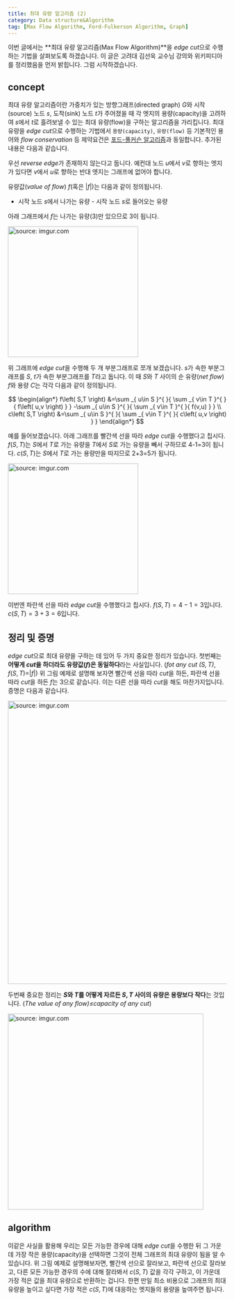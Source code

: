 ```yaml
---
title: 최대 유량 알고리즘 (2)
category: Data structure&Algorithm
tag: [Max Flow Algorithm, Ford-Fulkerson Algorithm, Graph]
---
```


이번 글에서는 **최대 유량 알고리즘(Max Flow Algorithm)**을 *edge cut*으로 수행하는 기법을 살펴보도록 하겠습니다. 이 글은 고려대 김선욱 교수님 강의와 위키피디아를 정리했음을 먼저 밝힙니다. 그럼 시작하겠습니다.





## concept

최대 유량 알고리즘이란 가중치가 있는 방향그래프(directed graph) $G$와 시작(source) 노드 $s$, 도착(sink) 노드 $t$가 주어졌을 때 각 엣지의 용량(capacity)을 고려하여 $s$에서 $t$로 흘려보낼 수 있는 최대 유량(flow)을 구하는 알고리즘을 가리킵니다. 최대 유량을 *edge cut*으로 수행하는 기법에서 `용량(capacity)`, `유량(flow)` 등 기본적인 용어와 *flow conservation* 등 제약요건은 [포드-풀커슨 알고리즘](https://ratsgo.github.io/data%20structure&algorithm/2017/11/29/maxflow/)과 동일합니다. 추가된 내용은 다음과 같습니다.

우선 *reverse edge*가 존재하지 않는다고 둡니다. 예컨대 노드 $u$에서 $v$로 향하는 엣지가 있다면 $v$에서 $u$로 향하는 반대 엣지는 그래프에 없어야 합니다. 

유량값(*value of flow*) $f$(혹은 \|$f$\|)는 다음과 같이 정의됩니다.

- 시작 노드 $s$에서 나가는 유량 - 시작 노드 $s$로 들어오는 유량

아래 그래프에서 $f$는 나가는 유량(3)만 있으므로 3이 됩니다.



<a href="https://imgur.com/XyETWDV"><img src="https://i.imgur.com/XyETWDV.png" width="300px" title="source: imgur.com" /></a>



위 그래프에 *edge cut*을 수행해 두 개 부분그래프로 쪼개 보겠습니다. $s$가 속한 부분그래프를 $S$, $t$가 속한 부분그래프를 $T$라고 둡니다. 이 때 $S$와 $T$ 사이의 순 유량(*net flow*) $f$와 용량 $C$는 각각 다음과 같이 정의됩니다.


$$
\begin{align*}
f\left( S,T \right) &=\sum _{ u\in S }^{  }{ \sum _{ v\in T }^{  }{ f\left( u,v \right)  }  } -\sum _{ u\in S }^{  }{ \sum _{ v\in T }^{  }{ f(v,u) }  } \\ c\left( S,T \right) &=\sum _{ u\in S }^{  }{ \sum _{ v\in T }^{  }{ c\left( u,v \right)  }  }
\end{align*}
$$


예를 들어보겠습니다. 아래 그래프를 빨간색 선을 따라 *edge cut*을 수행했다고 칩시다. $f(S,T)$는 $S$에서 $T$로 가는 유량을 $T$에서 $S$로 가는 유량을 빼서 구하므로 4-1=3이 됩니다. $c(S,T)$는 $S$에서 $T$로 가는 용량만을 따지므로 2+3=5가 됩니다.



<a href="https://imgur.com/qEJ6TXX"><img src="https://i.imgur.com/qEJ6TXX.png" width="300px" title="source: imgur.com" /></a>



이번엔 파란색 선을 따라 *edge cut*을 수행했다고 칩시다. $f(S,T)=4-1=3$입니다. $c(S,T)=3+3=6$입니다.







## 정리 및 증명

*edge cut*으로 최대 유량을 구하는 데 있어 두 가지 중요한 정리가 있습니다. 첫번째는 **어떻게 *cut*을 하더라도 유량값($f$)은 동일하다**라는 사실입니다.  (*fot any cut ($S,T$)*, $f(S,T)=$\|$f$\|) 위 그림 예제로 설명해 보자면 빨간색 선을 따라 *cut*을 하든, 파란색 선을 따라 *cut*을 하든 $f$는 3으로 같습니다. 이는 다른 선을 따라 *cut*을 해도 마찬가지입니다.증명은 다음과 같습니다.



<a href="https://imgur.com/Kngoht1"><img src="https://i.imgur.com/Kngoht1.png" width="650px" title="source: imgur.com" /></a>



두번째 중요한 정리는 **$S$와 $T$를 어떻게 자르든 $S,T$ 사이의 유량은 용량보다 작다**는 것입니다. (*The value of any flow)≤capacity of any cut*)



<a href="https://imgur.com/Bci4RU8"><img src="https://i.imgur.com/Bci4RU8.png" width="450px" title="source: imgur.com" /></a>







## algorithm

이같은 사실을 활용해 우리는 모든 가능한 경우에 대해 *edge cut*을 수행한 뒤 그 가운데 가장 작은 용량(capacity)을 선택하면 그것이 전체 그래프의 최대 유량이 됨을 알 수 있습니다. 위 그림 예제로 설명해보자면, 빨간색 선으로 잘라보고, 파란색 선으로 잘라보고, 다른 모든 가능한 경우의 수에 대해 잘라봐서 $c(S,T)$ 값을 각각 구하고, 이 가운데 가장 적은 값을 최대 유량으로 반환하는 겁니다. 한편 만일 최소 비용으로 그래프의 최대 유량을 높이고 싶다면 가장 적은 $c(S,T)$에 대응하는 엣지들의 용량을 높여주면 됩니다.
